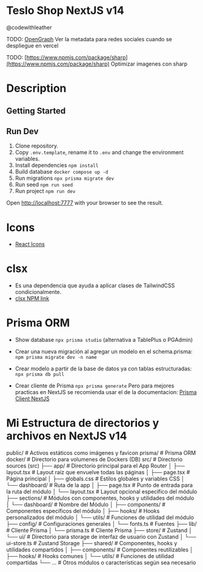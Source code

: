 # Teslo Shop NextJS v14

@codewithleather

TODO: [OpenGraph](https://www.opengraph.xyz/)
Ver la metadata para redes sociales cuando se despliegue en vercel

TODO: [https://www.npmjs.com/package/sharp](https://www.npmjs.com/package/sharp)
Optimizar imagenes con sharp

# Description

## Getting Started

## Run Dev

1. Clone repository.
2. Copy `.env.template`, rename it to `.env` and change the environment variables.
3. Install dependencies `npm install`
4. Build database `docker compose up -d`
5. Run migrations `npx prisma migrate dev`
6. Run seed `npm run seed`
7. Run project `npm run dev`

Open [http://localhost:7777](http://localhost:7777) with your browser to see the result.

# Icons

- [React Icons](https://react-icons.github.io/react-icons/)

# clsx

- Es una dependencia que ayuda a aplicar clases de TailwindCSS condicionalmente.
- [clsx NPM link](https://www.npmjs.com/package/clsx)

# Prisma ORM

- Show database ```npx prisma studio``` (alternativa a TablePlus o PGAdmin)

- Crear una nueva migración al agregar un modelo en el schema.prisma: `npm prisma migrate dev -n name`

- Crear modelo a partir de la base de datos ya con tablas estructuradas: `npx prisma db pull`
- Crear cliente de Prisma `npx prisma generate` Pero para mejores practicas en NextJS se recomienda usar el de la documentacion: [Prisma Client NextJS](https://www.prisma.io/docs/orm/more/help-and-troubleshooting/help-articles/nextjs-prisma-client-dev-practices#solution)

#  Mi Estructura de directorios y archivos en NextJS v14

public/                           # Activos estáticos como imágenes y favicon
prisma/                           # Prisma ORM
docker/                           # Directorio para volumenes de Dockers (DB)
src/                              # Directorio sources (src)
  ├── app/                        # Directorio principal para el App Router
  │   ├── layout.tsx              # Layout raíz que envuelve todas las páginas
  │   ├── page.tsx                # Página principal
  │   ├── globals.css             # Estilos globales y variables CSS
  │   └── dashboard/              # Ruta de la app
  │       ├── page.tsx            # Punto de entrada para la ruta del módulo
  │       └── layout.tsx          # Layout opcional específico del módulo
  ├── sections/                   # Módulos con componentes, hooks y utilidades del módulo
  │   └── dashboard/              # Nombre del Módulo
  │       ├── components/         # Componentes específicos del módulo
  │       ├── hooks/              # Hooks personalizados del módulo
  │       └── utils/              # Funciones de utilidad del módulo
  ├── config/                     # Configuraciones generales
  │   └── fonts.ts                # Fuentes
  ├── lib/                        # Cliente Prisma
  │   └── prisma.ts               # Cliente Prisma
  ├── store/                      # Zustand
  │   └── ui/                     # Directorio para storage de interfaz de usuario con Zustand
  │       └── ui-store.ts         # Zustand Storage
  ├── shared/                     # Componentes, hooks y utilidades compartidos
  │   ├── components/             # Componentes reutilizables
  │   ├── hooks/                  # Hooks comunes
  │   └── utils/                  # Funciones de utilidad compartidas
  └── ...                         # Otros módulos o características según sea necesario
